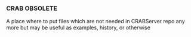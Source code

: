### CRAB OBSOLETE
A place where to put files which are not needed in CRABServer repo any more but may be useful as examples, history, or otherwise

